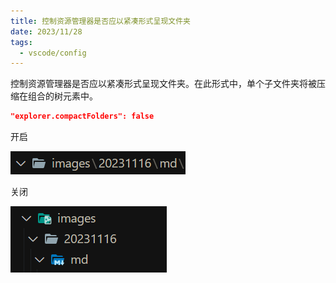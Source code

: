 ```yaml
---
title: 控制资源管理器是否应以紧凑形式呈现文件夹
date: 2023/11/28
tags:
  - vscode/config
---
```


控制资源管理器是否应以紧凑形式呈现文件夹。在此形式中，单个子文件夹将被压缩在组合的树元素中。

```json
"explorer.compactFolders": false
```

开启

![AhJindeg-1701156705523](md-images/compactFolders/AhJindeg-1701156705523.png)

关闭

![AhJindeg-1701156684507](md-images/compactFolders/AhJindeg-1701156684507.png)
